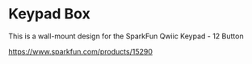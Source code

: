 # Keypad Box

This is a wall-mount design for the SparkFun Qwiic Keypad - 12 Button

https://www.sparkfun.com/products/15290

